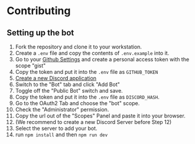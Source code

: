 # Contributing

## Setting up the bot

1. Fork the repository and clone it to your workstation.
2. Create a `.env` file and copy the contents of `.env.example` into it.
3. Go to your [Github Settings](https://github.com/settings/tokens) and create a personal access token with the scope "gist"
4. Copy the token and put it into the `.env` file as `GITHUB_TOKEN`
5. [Create a new Discord application](https://discord.com/developers/applications)
6. Switch to the "Bot" tab and click "Add Bot"
7. Toggle off the "Public Bot" switch and save.
8. Copy the token and put it into the `.env` file as `DISCORD_HASH`.
9. Go to the OAuth2 Tab and choose the "bot" scope.
10. Check the "Administrator" permission.
11. Copy the url out of the "Scopes" Panel and paste it into your browser.
12. (We recommend to create a new Discord Server before Step 12)
13. Select the server to add your bot.
14. run `npm install` and then `npm run dev`
